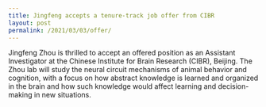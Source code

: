 ```yaml
---
title: Jingfeng accepts a tenure-track job offer from CIBR
layout: post
permalink: /2021/03/03/offer/
---
```


Jingfeng Zhou is thrilled to accept an offered position as an Assistant Investigator at the Chinese Institute for Brain Research (CIBR), Beijing. The Zhou lab will study the neural circuit mechanisms of animal behavior and cognition, with a focus on how abstract knowledge is learned and organized in the brain and how such knowledge would affect learning and decision-making in new situations.
